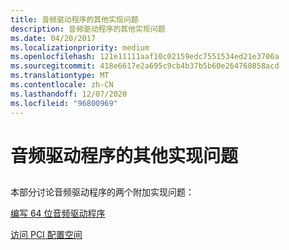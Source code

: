 ```yaml
---
title: 音频驱动程序的其他实现问题
description: 音频驱动程序的其他实现问题
ms.date: 04/20/2017
ms.localizationpriority: medium
ms.openlocfilehash: 121e11111aaf10c02159edc7551534ed21e3706a
ms.sourcegitcommit: 418e6617e2a695c9cb4b37b5b60e264760858acd
ms.translationtype: MT
ms.contentlocale: zh-CN
ms.lasthandoff: 12/07/2020
ms.locfileid: "96800969"
---
```

# <a name="other-implementation-issues-for-audio-drivers"></a>音频驱动程序的其他实现问题


## <span id="other_implementation_issues_for_audio_drivers"></span><span id="OTHER_IMPLEMENTATION_ISSUES_FOR_AUDIO_DRIVERS"></span>


本部分讨论音频驱动程序的两个附加实现问题：

[编写 64 位音频驱动程序](writing-64-bit-audio-drivers.md)

[访问 PCI 配置空间](accessing-pci-configuration-space.md)

 

 




